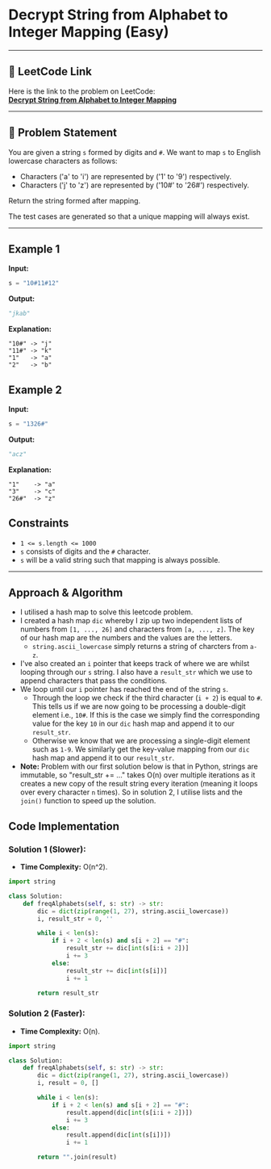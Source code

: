 # Decrypt String from Alphabet to Integer Mapping (Easy)

---

## 🔗 LeetCode Link

Here is the link to the problem on LeetCode:  
[**Decrypt String from Alphabet to Integer Mapping**](https://leetcode.com/problems/decrypt-string-from-alphabet-to-integer-mapping/description/)

---

## 🔗 Problem Statement

You are given a string `s` formed by digits and `#`. We want to map `s` to English lowercase characters as follows:

- Characters ('a' to 'i') are represented by ('1' to '9') respectively.
- Characters ('j' to 'z') are represented by ('10#' to '26#') respectively.

Return the string formed after mapping.

The test cases are generated so that a unique mapping will always exist.

---

## **Example 1**

**Input:**

```python
s = "10#11#12"
```

**Output:**

```python
"jkab"
```

**Explanation:**

```plaintext
"10#" -> "j"
"11#" -> "k"
"1"   -> "a"
"2"   -> "b"
```

## **Example 2**

**Input:**

```python
s = "1326#"
```

**Output:**

```python
"acz"
```

**Explanation:**

```plaintext
"1"    -> "a"
"3"    -> "c"
"26#"  -> "z"
```

## Constraints

- `1 <= s.length <= 1000`
- `s` consists of digits and the `#` character.
- `s` will be a valid string such that mapping is always possible.

---

## Approach & Algorithm

- I utilised a hash map to solve this leetcode problem.
- I created a hash map `dic` whereby I zip up two independent lists of numbers from `[1, ..., 26]` and characters from `[a, ..., z]`. The key of our hash map are the numbers and the values are the letters.
  - `string.ascii_lowercase` simply returns a string of charcters from `a-z`.
- I've also created an `i` pointer that keeps track of where we are whilst looping through our `s` string. I also have a `result_str` which we use to append characters that pass the conditions.
- We loop until our `i` pointer has reached the end of the string `s`.
  - Through the loop we check if the third character (`i + 2`) is equal to `#`. This tells us if we are now going to be processing a double-digit element i.e., `10#`. If this is the case we simply find the corresponding value for the key `10` in our `dic` hash map and append it to our `result_str`.
  - Otherwise we know that we are processing a single-digit element such as `1-9`. We similarly get the key-value mapping from our `dic` hash map and append it to our `result_str`.
- **Note:** Problem with our first solution below is that in Python, strings are immutable, so "result_str += ..." takes O(n) over multiple iterations as it creates a new copy of the result string every iteration (meaning it loops over every character `n` times). So in solution 2, I utilise lists and the `join()` function to speed up the solution.

## Code Implementation

### Solution 1 (Slower):

- **Time Complexity:** O(n^2).

```python
import string

class Solution:
    def freqAlphabets(self, s: str) -> str:
        dic = dict(zip(range(1, 27), string.ascii_lowercase))
        i, result_str = 0, ''

        while i < len(s):
            if i + 2 < len(s) and s[i + 2] == "#":
                result_str += dic[int(s[i:i + 2])]
                i += 3
            else:
                result_str += dic[int(s[i])]
                i += 1

        return result_str
```

### Solution 2 (Faster):

- **Time Complexity:** O(n).

```python
import string

class Solution:
    def freqAlphabets(self, s: str) -> str:
        dic = dict(zip(range(1, 27), string.ascii_lowercase))
        i, result = 0, []

        while i < len(s):
            if i + 2 < len(s) and s[i + 2] == "#":
                result.append(dic[int(s[i:i + 2])])
                i += 3
            else:
                result.append(dic[int(s[i])])
                i += 1

        return "".join(result)
```
